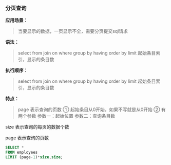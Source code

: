 ### 分页查询
**应用场景：**

> 当要显示的数据，一页显示不全，需要分页提交sql请求

**语法：**

> select 
> from 
> join
> on
> where
> group by 
> having 
> order by 
> limit 起始条目索引，显示的条目数

**执行顺序：**

> select 
> from 
> join
> on
> where
> group by 
> having 
> order by 
> limit 起始条目索引，显示的条目数

**特点：**

> page 表示查询的页数
> ① 起始条目从0开始，如果不写就是从0开始
> ② 有两个参数
>  参数一：起始位置
>  参数二：查询条目数         

size 表示查询的每页的数据个数

page 表示查询的页数

```sql
SELECT *
FROM employees
LIMIT (page-1)*size,size;
```


